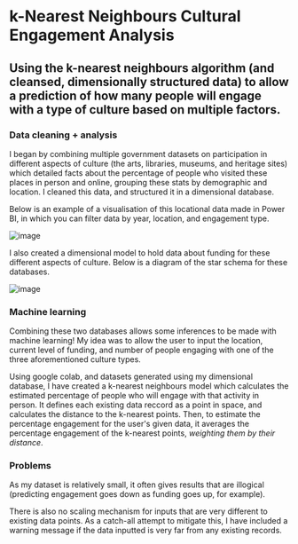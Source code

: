 # k-Nearest Neighbours Cultural Engagement Analysis
Using the k-nearest neighbours algorithm (and cleansed, dimensionally structured data) to allow a prediction of how many people will engage with a type of culture based on multiple factors.
---

### Data cleaning + analysis
I began by combining multiple government datasets on participation in different aspects of culture (the arts, libraries, museums, and heritage sites) which detailed facts about the percentage of people who visited these places in person and online, grouping these stats by demographic and location. I cleaned this data, and structured it in a dimensional database.

Below is an example of a visualisation of this locational data made in Power BI, in which you can filter data by year, location, and engagement type.

![image](https://github.com/user-attachments/assets/6d9bf92c-bda0-48ec-a0f6-d92eec2f93f3)

I also created a dimensional model to hold data about funding for these different aspects of culture. Below is a diagram of the star schema for these databases.

![image](https://github.com/user-attachments/assets/be6fb5c6-0cb3-4615-aeeb-49e4d5b09396)


### Machine learning 
Combining these two databases allows some inferences to be made with machine learning! My idea was to allow the user to input the location, current level of funding, and number of people engaging with one of the three aforementioned culture types.

Using google colab, and datasets generated using my dimensional database, I have created a k-nearest neighbours model which calculates the estimated percentage of people who will engage with that activity in person. It defines each existing data reccord as a point in space, and calculates the distance to the k-nearest points. Then, to estimate the percentage engagement for the user's given data, it averages the percentage engagement of the k-nearest points, _weighting them by their distance_. 

### Problems
As my dataset is relatively small, it often gives results that are illogical (predicting engagement goes down as funding goes up, for example). 

There is also no scaling mechanism for inputs that are very different to existing data points. As a catch-all attempt to mitigate this, I have included a warning message if the data inputted is very far from any existing records.
